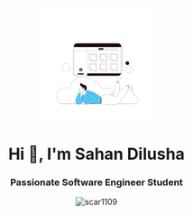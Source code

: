 <p align="center" ><img  src = "https://github.com/SahanDilusha/SahanDilusha/blob/224f3822c33a489365ecb4f93a8b0d940b18d869/User%20interface%20research.gif?raw=true" width = 200px></p>
<h1 align="center">Hi 👋, I'm Sahan Dilusha</h1>
<h3 align="center">Passionate Software Engineer Student</h3>
<p align="center"> <img src="https://komarev.com/ghpvc/?username=SahanDilusha&label=Profile%20views&color=0e75b6&style=flat" alt="scar1109" /> </p>
